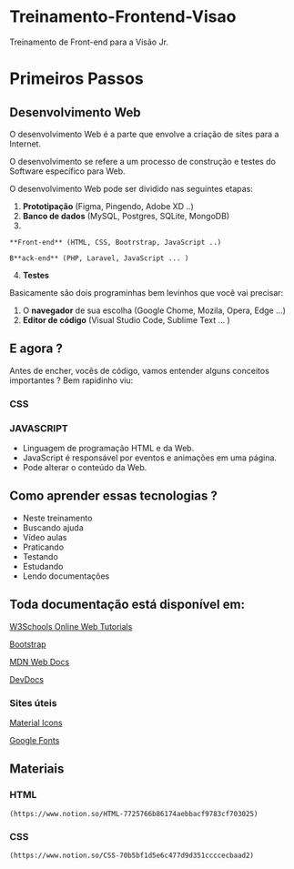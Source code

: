 # Treinamento-Frontend-Visao
Treinamento de Front-end para a Visão Jr.

# Primeiros Passos

## Desenvolvimento Web

O desenvolvimento Web é a parte que envolve a criação de sites para a Internet. 

O desenvolvimento se refere a um processo de construção e testes do Software específico para Web.

O desenvolvimento Web pode ser dividido nas seguintes etapas:

1. **Prototipação** (Figma, Pingendo, Adobe XD ..)
2. **Banco de dados** (MySQL, Postgres, SQLite, MongoDB)
3.  

    **Front-end** (HTML, CSS, Bootrstrap, JavaScript ..)

    B**ack-end** (PHP, Laravel, JavaScript ... )

4. **Testes**

Basicamente são dois programinhas bem levinhos que você vai precisar:

1. O **navegador** de sua escolha (Google Chome, Mozila, Opera, Edge ...)
2. **Editor de código** (Visual Studio Code, Sublime Text ... )

## E agora ?

Antes de encher, vocês de código, vamos entender alguns conceitos importantes ? Bem rapidinho viu:

### CSS

### JAVASCRIPT

- Linguagem de programação HTML e da Web.
- JavaScript é responsável por eventos e animações em uma página.
- Pode alterar o conteúdo da Web.

## Como aprender essas tecnologias ?

- Neste treinamento
- Buscando ajuda
- Vídeo aulas
- Praticando
- Testando
- Estudando
- Lendo documentações

## Toda documentação está disponível em:

[W3Schools Online Web Tutorials](https://www.w3schools.com)

[Bootstrap](https://getbootstrap.com)

[MDN Web Docs](https://developer.mozilla.org/pt-BR/)

[DevDocs](https://devdocs.io)

### Sites úteis

[Material Icons](https://material.io/resources/icons/?style=baseline)

[Google Fonts](https://fonts.google.com)

## Materiais

### HTML
	(https://www.notion.so/HTML-7725766b86174aebbacf9783cf703025)
### CSS
	(https://www.notion.so/CSS-70b5bf1d5e6c477d9d351ccccecbaad2)

